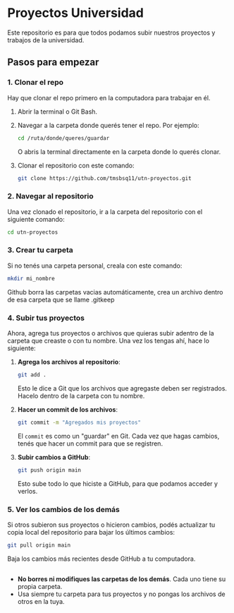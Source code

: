 
# Proyectos Universidad

Este repositorio es para que todos podamos subir nuestros proyectos y trabajos de la universidad.

## Pasos para empezar

### 1. **Clonar el repo**

Hay que clonar el repo primero en la computadora para trabajar en él.

1. Abrir la terminal o Git Bash.
2. Navegar a la carpeta donde querés tener el repo. Por ejemplo:

   ```bash
   cd /ruta/donde/queres/guardar
   ```
   O abris la terminal directamente en la carpeta donde lo querés clonar.

3. Clonar el repositorio con este comando:

   ```bash
   git clone https://github.com/tmsbsq11/utn-proyectos.git
   ```

### 2. **Navegar al repositorio**

Una vez clonado el repositorio, ir a la carpeta del repositorio con el siguiente comando:

```bash
cd utn-proyectos
```

### 3. **Crear tu carpeta**

Si no tenés una carpeta personal, creala con este comando:

```bash
mkdir mi_nombre
```
Github borra las carpetas vacias automáticamente, crea un archivo dentro de esa carpeta que se llame .gitkeep

### 4. **Subir tus proyectos**

Ahora, agrega tus proyectos o archivos que quieras subir adentro de la carpeta que creaste o con tu nombre. Una vez los tengas ahí, hace lo siguiente:

1. **Agrega los archivos al repositorio**:

   ```bash
   git add .
   ```

   Esto le dice a Git que los archivos que agregaste deben ser registrados. Hacelo dentro de la carpeta con tu nombre.

2. **Hacer un commit de los archivos**:

   ```bash
   git commit -m "Agregados mis proyectos"
   ```

   El `commit` es como un "guardar" en Git. Cada vez que hagas cambios, tenés que hacer un commit para que se registren.

3. **Subir cambios a GitHub**:

   ```bash
   git push origin main
   ```

   Esto sube todo lo que hiciste a GitHub, para que podamos acceder y verlos.

### 5. **Ver los cambios de los demás**

Si otros subieron sus proyectos o hicieron cambios, podés actualizar tu copia local del repositorio para bajar los últimos cambios:

```bash
git pull origin main
```

Baja los cambios más recientes desde GitHub a tu computadora.


## 

- **No borres ni modifiques las carpetas de los demás**. Cada uno tiene su propia carpeta.
- Usa siempre tu carpeta para tus proyectos y no pongas los archivos de otros en la tuya.




